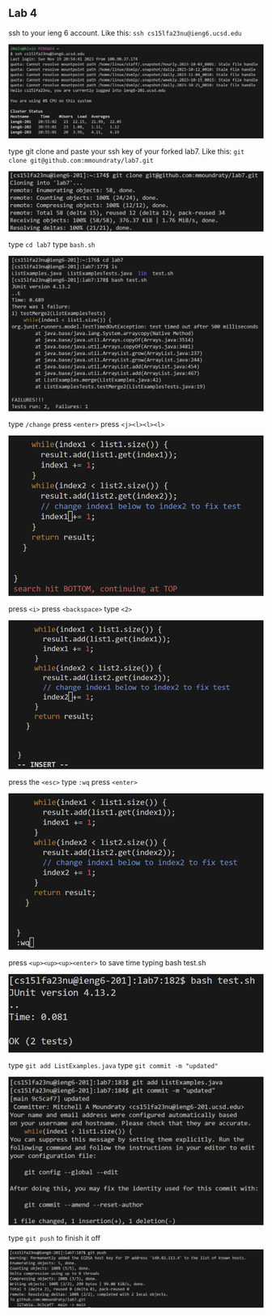 ## Lab 4

ssh to your ieng 6 account. Like this: `ssh cs15lfa23nu@ieng6.ucsd.edu`

![Image](lab4pic1.png)

type git clone and paste your ssh key of your forked lab7. Like this: `git clone git@github.com:mmoundraty/lab7.git`

![Image](lab4pic2.png)

type `cd lab7`
type `bash.sh`

![Image](lab4pic3.png)

type `/change`
press `<enter>`
press `<j><l><l><l>`

![Image](lab4pic4.png)

press `<i>`
press `<backspace>`
type `<2>`

![Image](lab4pic5.png)

press the `<esc>` 
type `:wq`
press `<enter>`

![Image](lab4pic6.png)

press `<up><up><up><enter>` to save time typing bash test.sh

![Image](lab4pic7.png)

type `git add ListExamples.java`
type `git commit -m "updated"`

![Image](lab4pic8.png)

type `git push` to finish it off

![Image](lab4pic9.png)
